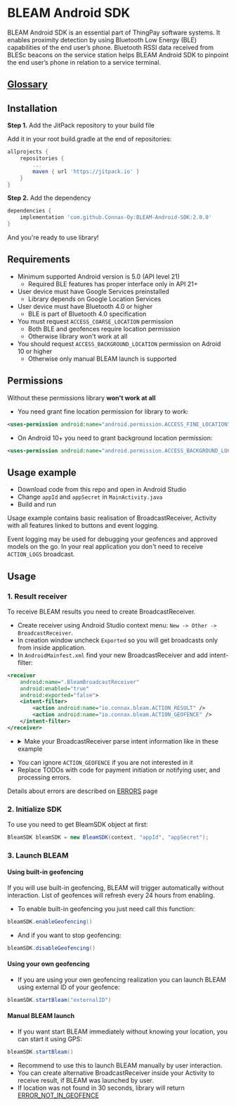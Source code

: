 # BLEAM Android SDK

BLEAM Android SDK is an essential part of ThingPay software systems. It enables proximity detection by using Bluetooth Low Energy (BLE) capabilities of the end user’s phone. Bluetooth RSSI data received from BLESc beacons on the service station helps BLEAM Android SDK to pinpoint the end user’s phone in relation to a service terminal.

## [Glossary](GLOSSARY.md)

## Installation 

**Step 1.** Add the JitPack repository to your build file

Add it in your root build.gradle at the end of repositories:
```gradle
allprojects {
    repositories {
        ...
        maven { url 'https://jitpack.io' }
    }
}
```

**Step 2.** Add the dependency
```gradle
dependencies {
    implementation 'com.github.Connax-Oy:BLEAM-Android-SDK:2.0.0'
}
```

And you're ready to use library!

## Requirements

- Minimum supported Android version is 5.0 (API level 21)
  - Required BLE features has proper interface only in API 21+
- User device must have Google Services preinstalled
  - Library depends on Google Location Services
- User device must have Bluetooth 4.0 or higher
  - BLE is part of Bluetooth 4.0 specification
- You must request `ACCESS_COARSE_LOCATION` permission
  - Both BLE and geofences require location permission
  - Otherwise library won't work at all
- You should request `ACCESS_BACKGROUND_LOCATION` permission on Adroid 10 or higher
  - Otherwise only manual BLEAM launch is supported

## Permissions

Without these permissions library **won't work at all**

- You need grant fine location permission for library to work:
```xml
<uses-permission android:name="android.permission.ACCESS_FINE_LOCATION" />
```
- On Android 10+ you need to grant background location permission:
```xml
<uses-permission android:name="android.permission.ACCESS_BACKGROUND_LOCATION" />
```

## Usage example

- Download code from this repo and open in Android Studio
- Change `appId` and `appSecret` in `MainActivity.java`
- Build and run

Usage example contains basic realisation of BroadcastReceiver, Activity with all features linked to buttons and event logging.

Event logging may be used for debugging your geofences and approved models on the go. In your real application you don't need to receive `ACTION_LOGS` broadcast.

## Usage

### 1. Result receiver

To receive BLEAM results you need to create BroadcastReceiver.

- Create receiver using Android Studio context menu: `New -> Other -> BroadcastReceiver`.
- In creation window uncheck `Exported` so you will get broadcasts only from inside application.
- In `AndroidMainfest.xml` find your new BroadcastReceiver and add intent-filter:
```xml
<receiver
    android:name=".BleamBroadcastReceiver"
    android:enabled="true"
    android:exported="false">
    <intent-filter>
        <action android:name="io.connax.bleam.ACTION_RESULT" />
        <action android:name="io.connax.bleam.ACTION_GEOFENCE" />
    </intent-filter>
</receiver>
```
- <details>
   <summary>Make your BroadcastReceiver parse intent information like in these example</summary>

    ```java
    public class BleamBroadcastReceiver extends BroadcastReceiver {

        @Override
        public void onReceive(Context context, Intent intent) {
            switch (intent.getAction()) {
                case BleamSDK.ACTION_RESULT:
                    if (intent.getBooleanExtra(BleamSDK.EXTRA_SUCCESS, false)) {
                        onBleamSuccess(context,
                                intent.getStringExtra(BleamSDK.EXTRA_EXTERNAL_ID),
                                intent.getIntExtra(BleamSDK.EXTRA_POSITION, -1));
                    } else {
                        onBleamFailure(context,
                                intent.getIntExtra(BleamSDK.EXTRA_ERROR_CODE, -1));
                    }
                    break;
                case BleamSDK.ACTION_GEOFENCE:
                    onGeofenceEnter(context,
                            intent.getStringExtra(BleamSDK.EXTRA_EXTERNAL_ID));
            }
        }

        public void onBleamSuccess(Context context, String extId, int position) {
            // extId is external id which was provided by you
            // position is position on your service station, starts from 1
            // TODO start payment or notify user -- as you wish
        }

        public void onGeofenceEnter(Context context, String extId) {
            // extId is external id of entered geofence
        }

        public void onBleamFailure(Context context, int errorCode) {
            switch (errorCode) {
                case BleamSDK.ERROR_WRONG_APP_ID_SECRET_OR_GEOFENCE:
                    // TODO process "wrong ID" error
                    break;
                case BleamSDK.ERROR_NO_TF_MODEL:
                    // TODO process "geofence has no approved model" error
                    break;
                case BleamSDK.ERROR_SERVER_CONNECTION:
                    // TODO process "no connection to server" error
                    break;
                case BleamSDK.ERROR_DEVICE_NOT_SUPPORTED:
                    // TODO process "device not supported" error
                    break;
                case BleamSDK.ERROR_BLUETOOTH_NOT_ENABLED:
                    // TODO process "bluetooth disabled" error
                    break;
                case BleamSDK.ERROR_NOT_IN_GEOFENCE:
                    // TODO process "location not found" error
                    break;
                case BleamSDK.ERROR_LOCATION_DISABLED:
                    // TODO process "no location permission" error
                    break;
                case BleamSDK.ERROR_NEWER_SDK_NEEDED:
                    // TODO process "SDK outdated" error
                    break;
                default:
                    // TODO process or log "something went terribly wrong" error
            }
        }
    }
    ```

</details>

- You can ignore `ACTION_GEOFENCE` if you are not interested in it
- Replace TODOs with code for payment initiation or notifying user, and processing errors.

Details about errors are described on [ERRORS](ERRORS.md) page

### 2. Initialize SDK

To use you need to get BleamSDK object at first:
```java
BleamSDK bleamSDK = new BleamSDK(context, "appId", "appSecret");
```

### 3. Launch BLEAM
#### Using built-in geofencing
If you will use built-in geofencing, BLEAM will trigger automatically without interaction. List of geofences will refresh every 24 hours from enabling.

- To enable built-in geofencing you just need call this function:
```java
bleamSDK.enableGeofencing()
```
- And if you want to stop geofencing:
```java
bleamSDK.disableGeofencing()
```
#### Using your own geofencing
- If you are using your own geofencing realization you can launch BLEAM using external ID of your geofence:
```java
bleamSDK.startBleam("externalID")
```
#### Manual BLEAM launch
- If you want start BLEAM immediately without knowing your location, you can start it using GPS:
```java
bleamSDK.startBleam()
```
- Recommend to use this to launch BLEAM manually by user interaction.
- You can create alternative BroadcastReceiver inside your Activity to receive result, if BLEAM was launched by user.
- If location was not found in 30 seconds, library will return [ERROR_NOT_IN_GEOFENCE](ERRORS.md#error_not_in_geofence)

